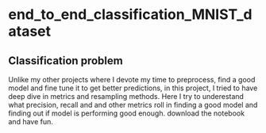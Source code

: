 # end_to_end_classification_MNIST_dataset
## Classification problem

Unlike my other projects where I devote my time to preprocess, find a good model and fine tune it to get better predictions, in this project, I tried to have deep dive in metrics and resampling methods. Here I try to underestand what precision, recall and and other metrics roll in finding a good model and finding out if model is performing good enough. download the notebook and have fun. 
